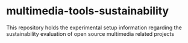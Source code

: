 # multimedia-tools-sustainability
This repository holds the experimental setup information regarding the sustainability evaluation of open source multimedia related projects
